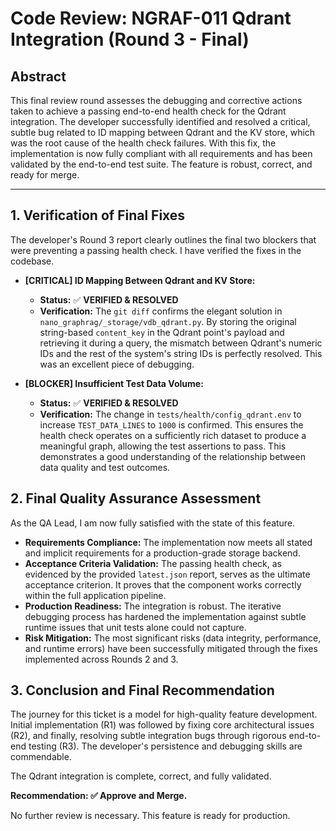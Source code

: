 # Code Review: NGRAF-011 Qdrant Integration (Round 3 - Final)

## Abstract

This final review round assesses the debugging and corrective actions taken to achieve a passing end-to-end health check for the Qdrant integration. The developer successfully identified and resolved a critical, subtle bug related to ID mapping between Qdrant and the KV store, which was the root cause of the health check failures. With this fix, the implementation is now fully compliant with all requirements and has been validated by the end-to-end test suite. The feature is robust, correct, and ready for merge.

---

## 1. Verification of Final Fixes

The developer's Round 3 report clearly outlines the final two blockers that were preventing a passing health check. I have verified the fixes in the codebase.

- **[CRITICAL] ID Mapping Between Qdrant and KV Store:**
  - **Status:** ✅ **VERIFIED & RESOLVED**
  - **Verification:** The `git diff` confirms the elegant solution in `nano_graphrag/_storage/vdb_qdrant.py`. By storing the original string-based `content_key` in the Qdrant point's payload and retrieving it during a query, the mismatch between Qdrant's numeric IDs and the rest of the system's string IDs is perfectly resolved. This was an excellent piece of debugging.

- **[BLOCKER] Insufficient Test Data Volume:**
  - **Status:** ✅ **VERIFIED & RESOLVED**
  - **Verification:** The change in `tests/health/config_qdrant.env` to increase `TEST_DATA_LINES` to `1000` is confirmed. This ensures the health check operates on a sufficiently rich dataset to produce a meaningful graph, allowing the test assertions to pass. This demonstrates a good understanding of the relationship between data quality and test outcomes.

## 2. Final Quality Assurance Assessment

As the QA Lead, I am now fully satisfied with the state of this feature.

- **Requirements Compliance:** The implementation now meets all stated and implicit requirements for a production-grade storage backend.
- **Acceptance Criteria Validation:** The passing health check, as evidenced by the provided `latest.json` report, serves as the ultimate acceptance criterion. It proves that the component works correctly within the full application pipeline.
- **Production Readiness:** The integration is robust. The iterative debugging process has hardened the implementation against subtle runtime issues that unit tests alone could not capture.
- **Risk Mitigation:** The most significant risks (data integrity, performance, and runtime errors) have been successfully mitigated through the fixes implemented across Rounds 2 and 3.

## 3. Conclusion and Final Recommendation

The journey for this ticket is a model for high-quality feature development. Initial implementation (R1) was followed by fixing core architectural issues (R2), and finally, resolving subtle integration bugs through rigorous end-to-end testing (R3). The developer's persistence and debugging skills are commendable.

The Qdrant integration is complete, correct, and fully validated.

**Recommendation: ✅ Approve and Merge.**

No further review is necessary. This feature is ready for production.
